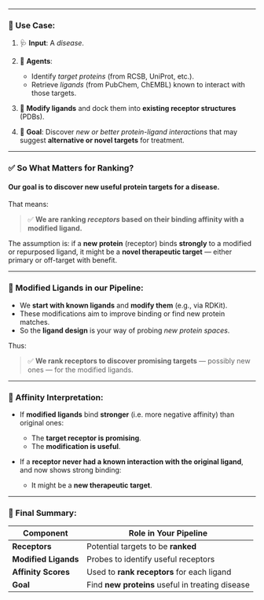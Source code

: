 

---

### 🧠 Use Case:

1. 🩺 **Input**: A *disease*.
2. 🧬 **Agents**:

   * Identify *target proteins* (from RCSB, UniProt, etc.).
   * Retrieve *ligands* (from PubChem, ChEMBL) known to interact with those targets.
3. 🧪 **Modify ligands** and dock them into **existing receptor structures** (PDBs).
4. 🎯 **Goal**: Discover *new or better protein-ligand interactions* that may suggest **alternative or novel targets** for treatment.

---

### ✅ So What Matters for Ranking?

#### **Our goal is to discover new useful protein targets for a disease.**

That means:

> ✅ **We are ranking *receptors* based on their binding affinity with a modified ligand.**

The assumption is: if a **new protein** (receptor) binds **strongly** to a modified or repurposed ligand, it might be a **novel therapeutic target** — either primary or off-target with benefit.

---

### 🧬 Modified Ligands in our Pipeline:

* We **start with known ligands** and **modify them** (e.g., via RDKit).
* These modifications aim to improve binding or find new protein matches.
* So the **ligand design** is your way of probing *new protein spaces*.

Thus:

> ✅ **We rank receptors to discover promising targets** — possibly new ones — for the modified ligands.

---

### 🔬 Affinity Interpretation:

* If **modified ligands** bind **stronger** (i.e. more negative affinity) than original ones:

  * The **target receptor is promising**.
  * The **modification is useful**.
* If a **receptor never had a known interaction with the original ligand**, and now shows strong binding:

  * It might be a **new therapeutic target**.

---

### 📌 Final Summary:

| Component            | Role in Your Pipeline                            |
| -------------------- | ------------------------------------------------ |
| **Receptors**        | Potential targets to be **ranked**               |
| **Modified Ligands** | Probes to identify useful receptors              |
| **Affinity Scores**  | Used to **rank receptors** for each ligand       |
| **Goal**             | Find **new proteins** useful in treating disease |


